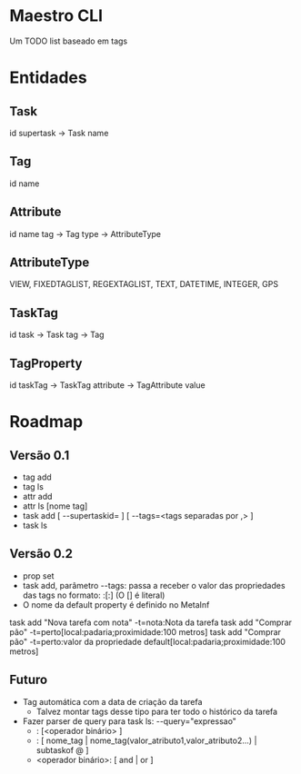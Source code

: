 Maestro CLI
====

Um TODO list baseado em tags


Entidades
===

Task
---
id
supertask -> Task
name


Tag
---
id
name


Attribute
---
id
name
tag -> Tag
type -> AttributeType


AttributeType
---
VIEW, FIXEDTAGLIST, REGEXTAGLIST, TEXT, DATETIME, INTEGER, GPS


TaskTag
---
id
task -> Task
tag -> Tag


TagProperty
---
id
taskTag -> TaskTag
attribute -> TagAttribute
value


Roadmap
===

Versão 0.1
---

*  tag add <nome>
*  tag ls
*  attr add <nome tag> <nome atributo> <type>
*  attr ls [nome tag]
*  task add <nome> \[ --supertaskid=<super task id> ] [ --tags=<tags separadas por ,> ]
*  task ls

Versão 0.2
---

* prop set <task name or id> <tag name> <attribute name> <attribute value>
* task add, parâmetro --tags: passa a receber o valor das propriedades das tags no formato: <tag name>:<default property>[<attribute>:<property>] (O [] é literal)
* O nome da default property é definido no MetaInf

task add "Nova tarefa com nota" -t=nota:Nota da tarefa
task add "Comprar pão" -t=perto[local:padaria;proximidade:100 metros]
task add "Comprar pão" -t=perto:valor da propriedade default[local:padaria;proximidade:100 metros]

Futuro
---
* Tag automática com a data de criação da tarefa
    * Talvez montar tags desse tipo para ter todo o histórico da tarefa
* Fazer parser de query para task ls:
   --query="expressao"
  *  <expressao>: <operando> [<operador binário> <operando>]
  *  <operando>: [ nome_tag | nome_tag(valor_atributo1,valor_atributo2...) | subtaskof @<task id> ]
  *  <operador binário>: [ and | or ]